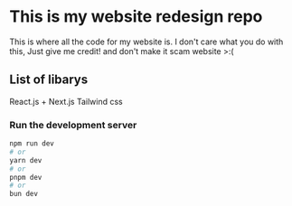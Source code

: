# This is my website redesign repo
This is where all the code for my website is.
I don't care what you do with this, Just give me credit! and don't make it scam website >:(

## List of libarys
React.js + Next.js
Tailwind css

### Run the development server

```bash
npm run dev
# or
yarn dev
# or
pnpm dev
# or
bun dev
```
